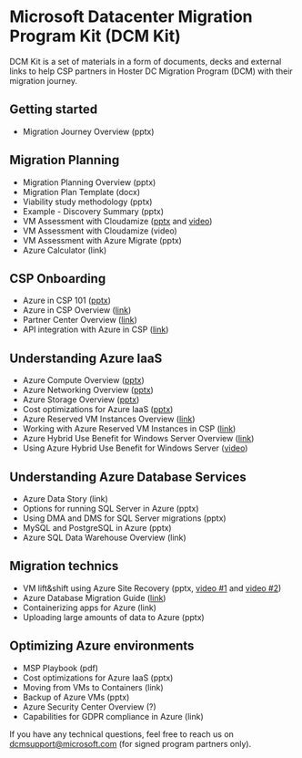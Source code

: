 # Microsoft Datacenter Migration Program Kit (DCM Kit)
DCM Kit is a set of materials in a form of documents, decks and external links to help CSP partners in Hoster DC Migration Program (DCM) with their migration journey.

## Getting started
- Migration Journey Overview (pptx)

## Migration Planning
- Migration Planning Overview (pptx)
- Migration Plan Template (docx)
- Viability study methodology (pptx)
- Example - Discovery Summary (pptx)
- VM Assessment with Cloudamize ([pptx](https://github.com/Microsoft/dcmkit/blob/master/files/VM%20Assessment%20with%20Cloudamize.pptx) and [video](https://1drv.ms/u/s!ArJ-zhtNeLsamMwOEP_LL6YiCqsqrw))
- VM Assessment with Cloudamize (video)
- VM Assessment with Azure Migrate (pptx)
- Azure Calculator (link)

## CSP Onboarding
- Azure in CSP 101 ([pptx](https://github.com/Microsoft/dcmkit/blob/master/files/Azure%20in%20CSP%20101.pptx?raw=true))
- Azure in CSP Overview ([link](https://docs.microsoft.com/en-us/azure/cloud-solution-provider/overview/azure-csp-overview))
- Partner Center Overview ([link](https://docs.microsoft.com/en-us/azure/cloud-solution-provider/overview/partner-center-overview))
- API integration with Azure in CSP ([link](https://docs.microsoft.com/en-us/azure/cloud-solution-provider/integration/available-apis-overview))

## Understanding Azure IaaS
- Azure Compute Overview ([pptx](https://github.com/Microsoft/dcmkit/blob/master/files/Azure%20Compute%20Overview.pptx))
- Azure Networking Overview ([pptx](https://github.com/Microsoft/dcmkit/blob/master/files/Azure%20Networking%20Overview.pptx))
- Azure Storage Overview ([pptx](https://github.com/Microsoft/dcmkit/blob/master/files/Azure%20Storage%20Overview.pptx))
- Cost optimizations for Azure IaaS ([pptx](https://github.com/Microsoft/dcmkit/blob/master/files/Cost%20optimizations%20for%20Azure%20IaaS.pptx))
- Azure Reserved VM Instances Overview ([link](https://azure.microsoft.com/pricing/reserved-vm-instances))
- Working with Azure Reserved VM Instances in CSP ([link](https://docs.microsoft.com/partner-center/azure-reservations))
- Azure Hybrid Use Benefit for Windows Server Overview ([link](https://azure.microsoft.com/pricing/hybrid-benefit/#windows-server))
- Using Azure Hybrid Use Benefit for Windows Server ([video](https://www.youtube.com/watch?v=YPv5SpTbzWs&t=23s))

## Understanding Azure Database Services
- Azure Data Story (link)
- Options for running SQL Server in Azure (pptx)
- Using DMA and DMS for SQL Server migrations (pptx)
- MySQL and PostgreSQL in Azure (pptx)
- Azure SQL Data Warehouse Overview (link)

## Migration technics
- VM lift&shift using Azure Site Recovery (pptx, [video #1](https://1drv.ms/v/s!ArJ-zhtNeLsamM0b3irmF9Ai_-dIWA) and [video #2](https://1drv.ms/v/s!ArJ-zhtNeLsamM0Ji5eWvAgOIxxanA))
- Azure Database Migration Guide ([link](https://datamigration.microsoft.com))
- Containerizing apps for Azure (link)
- Uploading large amounts of data to Azure (pptx)

## Optimizing Azure environments
- MSP Playbook (pdf)
- Cost optimizations for Azure IaaS (pptx)
- Moving from VMs to Containers (link)
- Backup of Azure VMs (pptx)
- Azure Security Center Overview (?)
- Capabilities for GDPR compliance in Azure (link)

If you have any technical questions, feel free to reach us on [dcmsupport@microsoft.com](mailto:dcmsupport@microsoft.com) (for signed program partners only).
